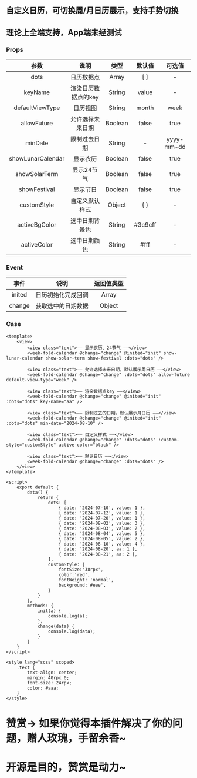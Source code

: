 ## 自定义日历，可切换周/月日历展示，支持手势切换
## 理论上全端支持，App端未经测试
### Props
| 参数 | 说明 | 类型 | 默认值 | 可选值 |
| :---: | :---: | :---: | :---: | :---: |
| dots | 日历数据点 | Array | [ ] | - |
| keyName | 渲染日历数据点的key | String | value | - |
| defaultViewType | 日历视图 | String | month | week |
| allowFuture | 允许选择未来日期 | Boolean | false | true |
| minDate | 限制过去日期 | String | - | yyyy-mm-dd |
| showLunarCalendar | 显示农历 | Boolean | false | true |
| showSolarTerm | 显示24节气 | Boolean | false | true |
| showFestival | 显示节日 | Boolean | false | true |
| customStyle | 自定义默认样式 | Object | { } | - |
| activeBgColor | 选中日期背景色 | String | #3c9cff | - |
| activeColor | 选中日期颜色 | String | #fff | - |
### Event
| 事件 | 说明 | 返回值类型 |
| :---: | :---: | :---: |
| inited | 日历初始化完成回调 | Array |
| change | 获取选中的日期数据 | Object |
### Case
```vue
<template>
	<view>
		<view class="text">—— 显示农历、24节气 ——</view>
		<week-fold-calendar @change="change" @inited="init" show-lunar-calendar show-solar-term show-festival :dots="dots" />

		<view class="text">—— 允许选择未来日期，默认展示周日历 ——</view>
		<week-fold-calendar @change="change" :dots="dots" allow-future default-view-type="week" />

		<view class="text">—— 渲染数据点key ——</view>
		<week-fold-calendar @change="change" @inited="init" :dots="dots" key-name="aa" />

		<view class="text">—— 限制过去的日期，默认展示月日历 ——</view>
		<week-fold-calendar @change="change" @inited="init" :dots="dots" min-date="2024-08-10" />

		<view class="text">—— 自定义样式 ——</view>
		<week-fold-calendar @change="change" :dots="dots" :custom-style="customStyle" active-color="black" />

		<view class="text">—— 默认日历 ——</view>
		<week-fold-calendar @change="change" :dots="dots" />
	</view>
</template>

<script>
	export default {
		data() {
			return {
				dots: [
					{ date: '2024-07-10', value: 1 },
					{ date: '2024-07-12', value: 1 },
					{ date: '2024-07-20', value: 1 },
					{ date: '2024-08-02', value: 3 },
					{ date: '2024-08-03', value: 7 },
					{ date: '2024-08-04', value: 5 },
					{ date: '2024-08-05', value: 2 },
					{ date: '2024-08-10', value: 4 },
					{ date: '2024-08-20', aa: 1 },
					{ date: '2024-08-21', aa: 2 },
				],
				customStyle: {
					fontSize:'38rpx',
					color:'red', 
					fontWeight: 'normal',
					background:'#eee',
				}
			}
		},
		methods: {
			init(a) {
				console.log(a);
			},
			change(data) {
				console.log(data);
			}
		}
	}
</script>

<style lang="scss" scoped>
	.text {
		text-align: center;
		margin: 40rpx 0;
		font-size: 24rpx;
		color: #aaa;
	}
</style>
```

# 赞赏-> 如果你觉得本插件解决了你的问题，赠人玫瑰，手留余香~
# 开源是目的，赞赏是动力~
